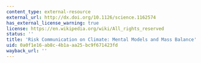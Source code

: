 ```yaml
---
content_type: external-resource
external_url: http://dx.doi.org/10.1126/science.1162574
has_external_license_warning: true
license: https://en.wikipedia.org/wiki/All_rights_reserved
status: ''
title: 'Risk Communication on Climate: Mental Models and Mass Balance'
uid: 0a0f1e16-ab8c-4b1a-aa25-bc9f671423fd
wayback_url: ''
---
```

